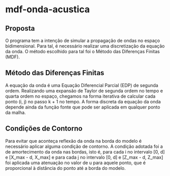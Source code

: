 # mdf-onda-acustica
## Proposta

O programa tem a intenção de simular a propagação de ondas no espaço bidimensional. Para tal, é necessário realizar uma discretização da equação da onda.
O método escolhido para tal foi o Método das Diferenças Finitas (MDF). 


## Método das Diferenças Finitas
A equação da onda é uma Equação Diferencial Parcial (EDP) de segunda ordem. Realizando uma expansão de Taylor de segunda ordem no tempo e quarta ordem no espaço,
chegamos na forma iterativa de calcular cada ponto (i, j) no passo k + 1 no tempo. A forma discreta da equação da onda depende ainda da função fonte que pode ser aplicada em qualquer ponto da malha.

## Condições de Contorno

Para evitar que aconteça reflexão da onda na borda do modelo é necessário aplicar alguma condição de contorno. 
A condição adotada foi a de amortecimento da onda nas bordas, isto é, para cada i no intervalo [0, d] e [X_max - d, X_max] e para cada
j no intervalo [0, d] e [Z_max - d, Z_max] foi aplicada uma atenuação no valor de u para aquele ponto, que é proporcional à distância 
do ponto até a borda do modelo. 
